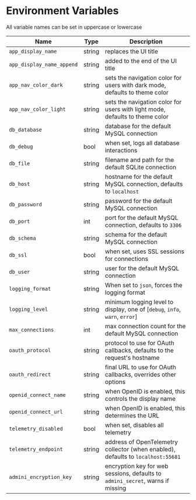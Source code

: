 <!--- Content managed by Project Forge, see [projectforge.md] for details. -->
# Environment Variables

All variable names can be set in uppercase or lowercase

| Name                      | Type   | Description                                                                      |
|---------------------------|--------|----------------------------------------------------------------------------------|
| `app_display_name`        | string | replaces the UI title                                                            |
| `app_display_name_append` | string | added to the end of the UI title                                                 |
| `app_nav_color_dark`      | string | sets the navigation color for users with dark mode, defaults to theme color      |
| `app_nav_color_light`     | string | sets the navigation color for users with light mode, defaults to theme color     |
| `db_database`             | string | database for the default MySQL connection                                        |
| `db_debug`                | bool   | when set, logs all database interactions                                         |
| `db_file`                 | string | filename and path for the default SQLite connection                              |
| `db_host`                 | string | hostname for the default MySQL connection, defaults to `localhost`               |
| `db_password`             | string | password for the default MySQL connection                                        |
| `db_port`                 | int    | port for the default MySQL connection, defaults to `3306`                        |
| `db_schema`               | string | schema for the default MySQL connection                                          |
| `db_ssl`                  | bool   | when set, uses SSL sessions for connections                                      |
| `db_user`                 | string | user for the default MySQL connection                                            |
| `logging_format`          | string | When set to `json`, forces the logging format                                    |
| `logging_level`           | string | minimum logging level to display, one of [`debug`, `info`, `warn`, `error`]      |
| `max_connections`         | int    | max connection count for the default MySQL connection                            |
| `oauth_protocol`          | string | protocol to use for OAuth callbacks, defaults to the request's hostname          |
| `oauth_redirect`          | string | final URL to use for OAuth callbacks, overrides other options                    |
| `openid_connect_name`     | string | when OpenID is enabled, this controls the display name                           |
| `openid_connect_url`      | string | when OpenID is enabled, this determines the URL                                  |
| `telemetry_disabled`      | bool   | when set, disables all telemetry                                                 |
| `telemetry_endpoint`      | string | address of OpenTelemetry collector (when enabled), defaults to `localhost:55681` |
| `admini_encryption_key`   | string | encryption key for web sessions, defaults to `admini_secret`, warns if missing   |
